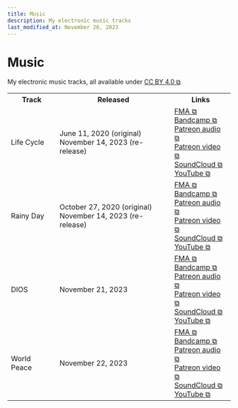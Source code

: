 ```yaml
---
title: Music
description: My electronic music tracks
last_modified_at: November 26, 2023
---
```


# Music
My electronic music tracks, all available under <a href="https://creativecommons.org/licenses/by/4.0/" target="_blank">CC BY 4.0 ⧉</a>

<div class="table" markdown=0>
    <table class="full borders smallest">
        <tr>
            <th>Track</th>
            <th>Released</th>
            <th>Links</th>
        </tr>
        <tr>
            <td>Life Cycle</td>
            <td>
                June 11, 2020 (original)<br>
                November 14, 2023 (re-release)
            </td>
            <td>
                <a href="https://freemusicarchive.org/music/schizoid-nightmares/single/life-cycle/" target="_blank">FMA ⧉</a><br>
                <a href="https://schizoidnightmares.bandcamp.com/track/life-cycle" target="_blank">Bandcamp ⧉</a><br>
                <a href="https://www.patreon.com/posts/life-cycle-92902199" target="_blank">Patreon audio ⧉</a><br>
                <a href="https://www.patreon.com/posts/life-cycle-92901231" target="_blank">Patreon video ⧉</a><br>
                <a href="https://soundcloud.com/schizoidnightmares/life-cycle" target="_blank">SoundCloud ⧉</a><br>
                <a href="https://www.youtube.com/watch?v=zx41hPCLb9c" target="_blank">YouTube ⧉</a>
            </td>
        </tr>
        <tr>
            <td>Rainy Day</td>
            <td>
                October 27, 2020 (original)<br>
                November 14, 2023 (re-release)
            </td>
            <td>
                <a href="https://freemusicarchive.org/music/schizoid-nightmares/single/rainy-day-2/" target="_blank">FMA ⧉</a><br>
                <a href="https://schizoidnightmares.bandcamp.com/track/rainy-day" target="_blank">Bandcamp ⧉</a><br>
                <a href="https://www.patreon.com/posts/rainy-day-92902935" target="_blank">Patreon audio ⧉</a><br>
                <a href="https://www.patreon.com/posts/rainy-day-92901693" target="_blank">Patreon video ⧉</a><br>
                <a href="https://soundcloud.com/schizoidnightmares/rainy-day" target="_blank">SoundCloud ⧉</a><br>
                <a href="https://www.youtube.com/watch?v=qoHOFe6OynE" target="_blank">YouTube ⧉</a>
            </td>
        </tr>
        <tr>
            <td>DIOS</td>
            <td>
                November 21, 2023
            </td>
            <td>
                <a href="https://freemusicarchive.org/music/schizoid-nightmares/single/dios/" target="_blank">FMA ⧉</a><br>
                <a href="https://schizoidnightmares.bandcamp.com/track/dios" target="_blank">Bandcamp ⧉</a><br>
                <a href="https://www.patreon.com/posts/dios-93317464" target="_blank">Patreon audio ⧉</a><br>
                <a href="https://www.patreon.com/posts/dios-93317049" target="_blank">Patreon video ⧉</a><br>
                <a href="https://soundcloud.com/schizoidnightmares/dios" target="_blank">SoundCloud ⧉</a><br>
                <a href="https://www.youtube.com/watch?v=MKPvVvB2AC8" target="_blank">YouTube ⧉</a>
            </td>
        </tr>
        <tr>
            <td>World Peace</td>
            <td>
                November 22, 2023
            </td>
            <td>
                <a href="https://freemusicarchive.org/music/schizoid-nightmares/single/world-peace/" target="_blank">FMA ⧉</a><br>
                <a href="https://schizoidnightmares.bandcamp.com/track/world-peace" target="_blank">Bandcamp ⧉</a><br>
                <a href="https://www.patreon.com/posts/world-peace-93363683" target="_blank">Patreon audio ⧉</a><br>
                <a href="https://www.patreon.com/posts/world-peace-93363428" target="_blank">Patreon video ⧉</a><br>
                <a href="https://soundcloud.com/schizoidnightmares/world-peace" target="_blank">SoundCloud ⧉</a><br>
                <a href="https://www.youtube.com/watch?v=ImiHI3jg0QQ" target="_blank">YouTube ⧉</a>
            </td>
        </tr>
    </table>
</div>